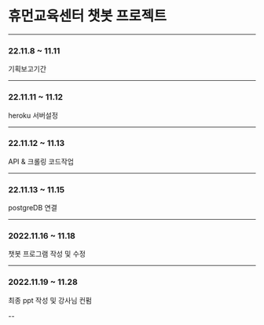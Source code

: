 # 휴먼교육센터 챗봇 프로젝트

---

### 22.11.8 ~ 11.11

기획보고기간

---

### 22.11.11 ~ 11.12

heroku 서버설정

---

### 22.11.12 ~ 11.13

API & 크롤링 코드작업

---

### 22.11.13 ~ 11.15

postgreDB 연결

---

### 2022.11.16 ~ 11.18

챗봇 프로그램 작성 및 수정

---

### 2022.11.19 ~ 11.28 

최종 ppt 작성 및 강사님 컨펌

--